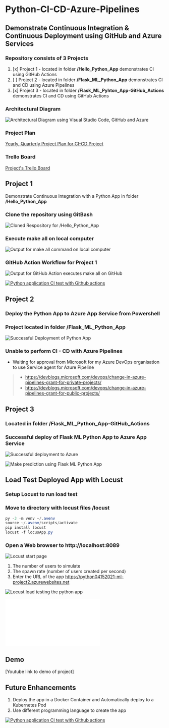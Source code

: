 # Python-CI-CD-Azure-Pipelines

## Demonstrate Continuous Integration & Continuous Deployment using GitHub and Azure Services

### Repository consists of 3 Projects
1) [x] Project 1 - located in folder **/Hello_Python_App** demonstrates CI using GitHub Actions
2) [ ] Project 2 - located in folder **/Flask_ML_Python_App** demonstrates CI and CD using Azure Pipelines
3) [x] Project 3 - located in folder **/Flask_ML_Pyhton_App-GitHub_Actions** demonstrates CI and CD using GitHub Actions

### Architectural Diagram
![Architectural Diagram using Visual Studio Code, GitHub and Azure](./architecture/images/project2_architectural_diagram.jpg)

### Project Plan
[Yearly, Quarterly Project Plan for CI-CD Project](./project_plan/Q1-2021.xlsx)

### Trello Board
[Project's Trello Board](https://trello.com/b/KuYAsEet/project-2)

## Project 1
Demonstrate Continuous Integration with a Python App in folder **/Hello_Python_App**

### Clone the repository using GitBash
![Cloned Respository for /Hello_Python_App](./images/01-git_repository_cloned_in_gitbash_to_local_repository.jpg)

### Execute make all on local computer
![Output for **make all** command on local computer](./images/02-make_all_output.jpg)

### GitHub Action Workflow for Project 1
![Output for **GitHub Action** executes make all on GitHub](./images/03-github_action_build.jpg)

[![Python application CI test with Github actions](https://github.com/npworkcode/Python-CI-CD-Azure-Pipelines/actions/workflows/pythonapp.yml/badge.svg)](https://github.com/npworkcode/Python-CI-CD-Azure-Pipelines/actions/workflows/pythonapp.yml)

## Project 2

### Deploy the Python App to Azure App Service from Powershell
### Project located in folder **/Flask_ML_Python_App**
![Successful Deployment of Python App](./images/05-successful_deployment_of_python_app_to_azure_from_command_line.jpg)

### Unable to perform CI - CD with Azure Pipelines
- Waiting for approval from Microsoft for my Azure DevOps organisation to use Service agent for Azure Pipeline
> - https://devblogs.microsoft.com/devops/change-in-azure-pipelines-grant-for-private-projects/
> - https://devblogs.microsoft.com/devops/change-in-azure-pipelines-grant-for-public-projects/

## Project 3

### Located in folder **/Flask_ML_Python_App-GitHub_Actions**

### Successful deploy of Flask ML Python App to Azure App Service
![Successful deployment to Azure](./images/09-succesful_deploy_of_python_app_using_github_actions.jpg)

![Make prediction using Flask ML Python App](./06-make_prediction_fun_against_azure_website_with_deployed_app.jpg)

## Load Test Deployed App with Locust

### Setup Locust to run load test

### Move to directory with locust files **/locust**
```PowerShell
py -3 -m venv ~/.avenv
source ~/.avenv/scripts/activate
pip install locust
locust -f locusApp.py
```
### Open a Web browser to http://localhost:8089
![Locust start page](./images/08-locust_start_new_load_test.jpg)

1) The number of users to simulate
2) The spawn rate (number of users created per second)
3) Enter the URL of the app https://python04152021-ml-project2.azurewebsites.net

![Locust load testing the python app](./images/07-locust_load_testing_of_app_on_azure_websites.jpg)

![Locust load testing report](./locust/images/report_1618320165.2787147.html)

## Demo
[Youtube link to demo of project]

## Future Enhancements
1) Deploy the app in a Docker Container and Automatically deploy to a Kubernetes Pod
2) Use different programming language to create the app






[![Python application CI test with Github actions](https://github.com/npworkcode/Python-CI-CD-Azure-Pipelines/actions/workflows/pythonapp.yml/badge.svg)](https://github.com/npworkcode/Python-CI-CD-Azure-Pipelines/actions/workflows/pythonapp.yml)
